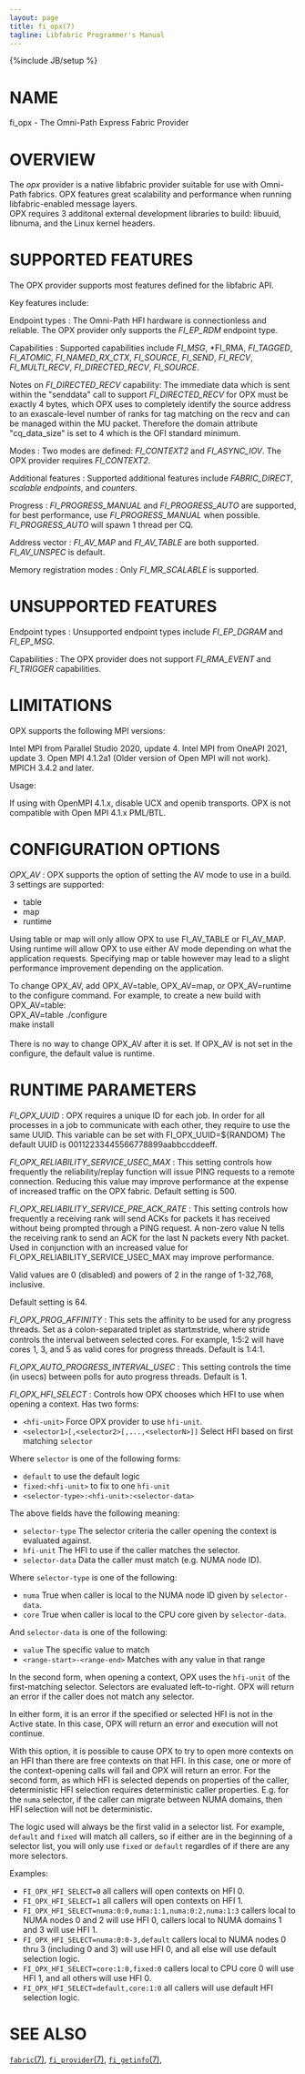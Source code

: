 ```yaml
---
layout: page
title: fi_opx(7)
tagline: Libfabric Programmer's Manual
---
```

{%include JB/setup %}

# NAME

fi_opx \- The Omni-Path Express Fabric Provider

# OVERVIEW

The *opx* provider is a native libfabric provider suitable for 
use with Omni-Path fabrics.  OPX features great scalability and
performance when running libfabric-enabled message layers.  
OPX requires 3 additonal external development libraries to build: 
libuuid, libnuma, and the Linux kernel headers.


# SUPPORTED FEATURES

The OPX provider supports most features defined for the libfabric API.

Key features include:

Endpoint types 
: The Omni-Path HFI hardware is connectionless and reliable.
  The OPX provider only supports the *FI_EP_RDM* endpoint type.

Capabilities 
: Supported capabilities include *FI_MSG*, *FI_RMA, *FI_TAGGED*, *FI_ATOMIC*,
  *FI_NAMED_RX_CTX*, *FI_SOURCE*, *FI_SEND*, *FI_RECV*, *FI_MULTI_RECV*, 
  *FI_DIRECTED_RECV*, *FI_SOURCE*.

  Notes on *FI_DIRECTED_RECV* capability: The immediate data which is sent
  within the "senddata" call to support *FI_DIRECTED_RECV* for OPX 
  must be exactly 4 bytes, which OPX uses to completely identify the
  source address to an exascale\-level number of ranks for tag matching on
  the recv and can be managed within the MU packet.
  Therefore the domain attribute "cq_data_size" is set to 4 which is the OFI
  standard minimum.

Modes 
: Two modes are defined: *FI_CONTEXT2* and *FI_ASYNC_IOV*.
  The OPX provider requires *FI_CONTEXT2*.

Additional features
: Supported additional features include *FABRIC_DIRECT*, *scalable endpoints*,
  and *counters*.

Progress 
: *FI_PROGRESS_MANUAL* and *FI_PROGRESS_AUTO* are supported, for best performance, use 
  *FI_PROGRESS_MANUAL* when possible. *FI_PROGRESS_AUTO* will spawn 1 thread per CQ.

Address vector 
: *FI_AV_MAP* and *FI_AV_TABLE* are both supported. *FI_AV_UNSPEC* is default.

Memory registration modes 
: Only *FI_MR_SCALABLE* is supported.

# UNSUPPORTED FEATURES

Endpoint types 
: Unsupported endpoint types include *FI_EP_DGRAM* and *FI_EP_MSG*.

Capabilities 
: The OPX provider does not support *FI_RMA_EVENT* and *FI_TRIGGER* 
  capabilities.

# LIMITATIONS

OPX supports the following MPI versions:

Intel MPI from Parallel Studio 2020, update 4.
Intel MPI from OneAPI 2021, update 3.
Open MPI 4.1.2a1 (Older version of Open MPI will not work).
MPICH 3.4.2 and later.

Usage:

If using with OpenMPI 4.1.x, disable UCX and openib transports.
OPX is not compatible with Open MPI 4.1.x PML/BTL.

# CONFIGURATION OPTIONS

*OPX_AV*
: OPX supports the option of setting the AV mode to use in a build.
  3 settings are supported:
  - table
  - map
  - runtime

  Using table or map will only allow OPX to use FI_AV_TABLE or FI_AV_MAP.
  Using runtime will allow OPX to use either AV mode depending on what the
  application requests. Specifying map or table however may lead to a slight
  performance improvement depending on the application.

  To change OPX_AV, add OPX_AV=table, OPX_AV=map, or OPX_AV=runtime to the
  configure command. For example, to create a new build with OPX_AV=table:\
  OPX_AV=table ./configure\
  make install\
\
  There is no way to change OPX_AV after it is set. If OPX_AV is not set in 
  the configure, the default value is runtime.  

# RUNTIME PARAMETERS

*FI_OPX_UUID*
: OPX requires a unique ID for each job. In order for all processes in a
  job to communicate with each other, they require to use the same UUID.
  This variable can be set with FI_OPX_UUID=${RANDOM} 
  The default UUID is 00112233445566778899aabbccddeeff.

*FI_OPX_RELIABILITY_SERVICE_USEC_MAX*
: This setting controls how frequently the reliability/replay function
  will issue PING requests to a remote connection. Reducing this value
  may improve performance at the expense of increased traffic on the OPX 
  fabric.
  Default setting is 500.

*FI_OPX_RELIABILITY_SERVICE_PRE_ACK_RATE*
: This setting controls how frequently a receiving rank will send ACKs
  for packets it has received without being prompted through a PING request.
  A non-zero value N tells the receiving rank to send an ACK for the
  last N packets every Nth packet. Used in conjunction with an increased
  value for FI_OPX_RELIABILITY_SERVICE_USEC_MAX may improve performance.

  Valid values are 0 (disabled) and powers of 2 in the range of 1-32,768, inclusive.

  Default setting is 64.

*FI_OPX_PROG_AFFINITY*
: This sets the affinity to be used for any progress threads. Set as a colon-separated 
  triplet as start:end:stride, where stride controls the interval between selected cores.
  For example, 1:5:2 will have cores 1, 3, and 5 as valid cores for progress threads. Default is
  1:4:1.

*FI_OPX_AUTO_PROGRESS_INTERVAL_USEC*
: This setting controls the time (in usecs) between polls for auto progress threads. Default is 1.

*FI_OPX_HFI_SELECT*
: Controls how OPX chooses which HFI to use when opening a context.
  Has two forms:
  - `<hfi-unit>` Force OPX provider to use `hfi-unit`.
  - `<selector1>[,<selector2>[,...,<selectorN>]]` Select HFI based on first matching `selector`

  Where `selector` is one of the following forms:
  - `default` to use the default logic
  - `fixed:<hfi-unit>` to fix to one `hfi-unit`
  - `<selector-type>:<hfi-unit>:<selector-data>`

  The above fields have the following meaning:
  - `selector-type` The selector criteria the caller opening the context is evaluated against.
  - `hfi-unit` The HFI to use if the caller matches the selector.
  - `selector-data` Data the caller must match (e.g. NUMA node ID).

  Where `selector-type` is one of the following:
  - `numa` True when caller is local to the NUMA node ID given by `selector-data`.
  - `core` True when caller is local to the CPU core given by `selector-data`.

  And `selector-data` is one of the following:
  - `value` The specific value to match
  - `<range-start>-<range-end>` Matches with any value in that range

  In the second form, when opening a context, OPX uses the `hfi-unit` of the
  first-matching selector. Selectors are evaluated left-to-right. OPX will
  return an error if the caller does not match any selector.

  In either form, it is an error if the specified or selected HFI is not in the
  Active state. In this case, OPX will return an error and execution will not
  continue.

  With this option, it is possible to cause OPX to try to open more contexts on
  an HFI than there are free contexts on that HFI. In this case, one or more of
  the context-opening calls will fail and OPX will return an error.
  For the second form, as which HFI is selected depends on properties of the
  caller, deterministic HFI selection requires deterministic caller properties.
  E.g.  for the `numa` selector, if the caller can migrate between NUMA domains,
  then HFI selection will not be deterministic.

  The logic used will always be the first valid in a selector list. For example, `default` and 
  `fixed` will match all callers, so if either are in the beginning of a selector list, you will
  only use `fixed` or `default` regardles of if there are any more selectors.

  Examples:
  - `FI_OPX_HFI_SELECT=0` all callers will open contexts on HFI 0.
  - `FI_OPX_HFI_SELECT=1` all callers will open contexts on HFI 1.
  - `FI_OPX_HFI_SELECT=numa:0:0,numa:1:1,numa:0:2,numa:1:3` callers local to NUMA nodes 0 and 2 will use HFI 0, callers local to NUMA domains 1 and 3 will use HFI 1.
  - `FI_OPX_HFI_SELECT=numa:0:0-3,default` callers local to NUMA nodes 0 thru 3 (including 0 and 3) will use HFI 0, and all else will use default selection logic.
  - `FI_OPX_HFI_SELECT=core:1:0,fixed:0` callers local to CPU core 0 will use HFI 1, and all others will use HFI 0.
  - `FI_OPX_HFI_SELECT=default,core:1:0` all callers will use default HFI selection logic.

# SEE ALSO

[`fabric`(7)](fabric.7.html),
[`fi_provider`(7)](fi_provider.7.html),
[`fi_getinfo`(7)](fi_getinfo.7.html),
